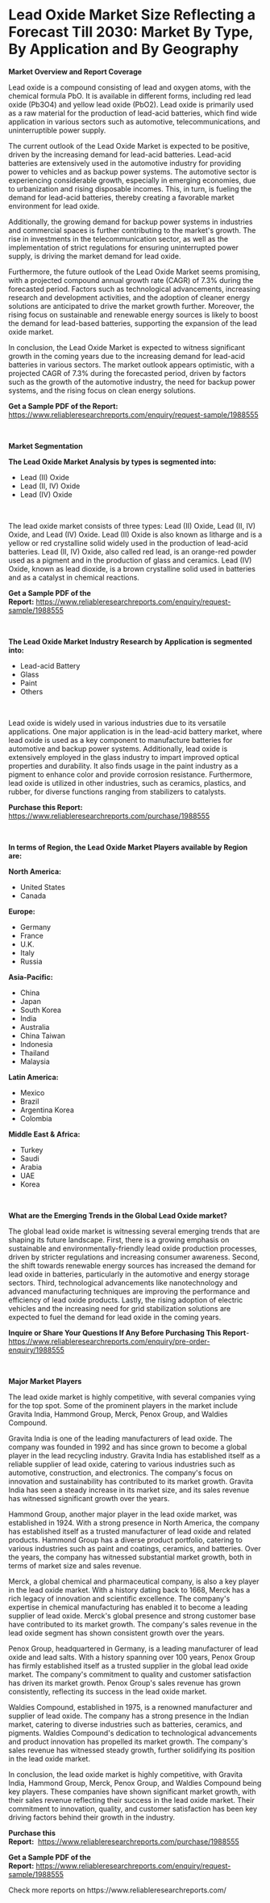 <p><h1>Lead Oxide Market Size Reflecting a Forecast Till 2030: Market By Type, By Application and By Geography</h1></p><p><strong>Market Overview and Report Coverage</strong></p>
<p><p>Lead oxide is a compound consisting of lead and oxygen atoms, with the chemical formula PbO. It is available in different forms, including red lead oxide (Pb3O4) and yellow lead oxide (PbO2). Lead oxide is primarily used as a raw material for the production of lead-acid batteries, which find wide application in various sectors such as automotive, telecommunications, and uninterruptible power supply.</p><p>The current outlook of the Lead Oxide Market is expected to be positive, driven by the increasing demand for lead-acid batteries. Lead-acid batteries are extensively used in the automotive industry for providing power to vehicles and as backup power systems. The automotive sector is experiencing considerable growth, especially in emerging economies, due to urbanization and rising disposable incomes. This, in turn, is fueling the demand for lead-acid batteries, thereby creating a favorable market environment for lead oxide.</p><p>Additionally, the growing demand for backup power systems in industries and commercial spaces is further contributing to the market's growth. The rise in investments in the telecommunication sector, as well as the implementation of strict regulations for ensuring uninterrupted power supply, is driving the market demand for lead oxide.</p><p>Furthermore, the future outlook of the Lead Oxide Market seems promising, with a projected compound annual growth rate (CAGR) of 7.3% during the forecasted period. Factors such as technological advancements, increasing research and development activities, and the adoption of cleaner energy solutions are anticipated to drive the market growth further. Moreover, the rising focus on sustainable and renewable energy sources is likely to boost the demand for lead-based batteries, supporting the expansion of the lead oxide market.</p><p>In conclusion, the Lead Oxide Market is expected to witness significant growth in the coming years due to the increasing demand for lead-acid batteries in various sectors. The market outlook appears optimistic, with a projected CAGR of 7.3% during the forecasted period, driven by factors such as the growth of the automotive industry, the need for backup power systems, and the rising focus on clean energy solutions.</p></p>
<p><strong>Get a Sample PDF of the Report:</strong> <a href="https://www.reliableresearchreports.com/enquiry/request-sample/1988555">https://www.reliableresearchreports.com/enquiry/request-sample/1988555</a></p>
<p>&nbsp;</p>
<p><strong>Market Segmentation</strong></p>
<p><strong>The Lead Oxide Market Analysis by types is segmented into:</strong></p>
<p><ul><li>Lead (II) Oxide</li><li>Lead (II, IV) Oxide</li><li>Lead (IV) Oxide</li></ul></p>
<p>&nbsp;</p>
<p><p>The lead oxide market consists of three types: Lead (II) Oxide, Lead (II, IV) Oxide, and Lead (IV) Oxide. Lead (II) Oxide is also known as litharge and is a yellow or red crystalline solid widely used in the production of lead-acid batteries. Lead (II, IV) Oxide, also called red lead, is an orange-red powder used as a pigment and in the production of glass and ceramics. Lead (IV) Oxide, known as lead dioxide, is a brown crystalline solid used in batteries and as a catalyst in chemical reactions.</p></p>
<p><strong>Get a Sample PDF of the Report:</strong>&nbsp;<a href="https://www.reliableresearchreports.com/enquiry/request-sample/1988555">https://www.reliableresearchreports.com/enquiry/request-sample/1988555</a></p>
<p>&nbsp;</p>
<p><strong>The Lead Oxide Market Industry Research by Application is segmented into:</strong></p>
<p><ul><li>Lead-acid Battery</li><li>Glass</li><li>Paint</li><li>Others</li></ul></p>
<p>&nbsp;</p>
<p><p>Lead oxide is widely used in various industries due to its versatile applications. One major application is in the lead-acid battery market, where lead oxide is used as a key component to manufacture batteries for automotive and backup power systems. Additionally, lead oxide is extensively employed in the glass industry to impart improved optical properties and durability. It also finds usage in the paint industry as a pigment to enhance color and provide corrosion resistance. Furthermore, lead oxide is utilized in other industries, such as ceramics, plastics, and rubber, for diverse functions ranging from stabilizers to catalysts.</p></p>
<p><strong>Purchase this Report:</strong>&nbsp; <a href="https://www.reliableresearchreports.com/purchase/1988555">https://www.reliableresearchreports.com/purchase/1988555</a></p>
<p>&nbsp;</p>
<p><strong>In terms of Region, the Lead Oxide Market Players available by Region are:</strong></p>
<p>
    <p> <strong> North America: </strong>
        <ul>
            <li>United States</li>
            <li>Canada</li>
        </ul>
        </p> 
    <p> <strong> Europe: </strong>
        <ul>
            <li>Germany</li>
            <li>France</li>
            <li>U.K.</li>
            <li>Italy</li>
            <li>Russia</li>
        </ul>
        </p> 
    <p> <strong> Asia-Pacific: </strong>
        <ul>
            <li>China</li>
            <li>Japan</li>
            <li>South Korea</li>
            <li>India</li>
            <li>Australia</li>
            <li>China Taiwan</li>
            <li>Indonesia</li>
            <li>Thailand</li>
            <li>Malaysia</li>
        </ul>
        </p> 
    <p> <strong> Latin America: </strong>
        <ul>
            <li>Mexico</li>
            <li>Brazil</li>
            <li>Argentina Korea</li>
            <li>Colombia</li>
        </ul>
        </p> 
    <p> <strong> Middle East & Africa: </strong>
        <ul>
            <li>Turkey</li>
            <li>Saudi</li>
            <li>Arabia</li>
            <li>UAE</li>
            <li>Korea</li>
        </ul>
    </p>
    </p>
<p>&nbsp;</p>
<p><strong>What are the Emerging Trends in the Global Lead Oxide market?</strong></p>
<p><p>The global lead oxide market is witnessing several emerging trends that are shaping its future landscape. First, there is a growing emphasis on sustainable and environmentally-friendly lead oxide production processes, driven by stricter regulations and increasing consumer awareness. Second, the shift towards renewable energy sources has increased the demand for lead oxide in batteries, particularly in the automotive and energy storage sectors. Third, technological advancements like nanotechnology and advanced manufacturing techniques are improving the performance and efficiency of lead oxide products. Lastly, the rising adoption of electric vehicles and the increasing need for grid stabilization solutions are expected to fuel the demand for lead oxide in the coming years.</p></p>
<p><strong>Inquire or Share Your Questions If Any Before Purchasing This Report</strong>- <a href="https://www.reliableresearchreports.com/enquiry/pre-order-enquiry/1988555">https://www.reliableresearchreports.com/enquiry/pre-order-enquiry/1988555</a></p>
<p>&nbsp;</p>
<p><strong>Major Market Players</strong></p>
<p><p>The lead oxide market is highly competitive, with several companies vying for the top spot. Some of the prominent players in the market include Gravita India, Hammond Group, Merck, Penox Group, and Waldies Compound.</p><p>Gravita India is one of the leading manufacturers of lead oxide. The company was founded in 1992 and has since grown to become a global player in the lead recycling industry. Gravita India has established itself as a reliable supplier of lead oxide, catering to various industries such as automotive, construction, and electronics. The company's focus on innovation and sustainability has contributed to its market growth. Gravita India has seen a steady increase in its market size, and its sales revenue has witnessed significant growth over the years.</p><p>Hammond Group, another major player in the lead oxide market, was established in 1924. With a strong presence in North America, the company has established itself as a trusted manufacturer of lead oxide and related products. Hammond Group has a diverse product portfolio, catering to various industries such as paint and coatings, ceramics, and batteries. Over the years, the company has witnessed substantial market growth, both in terms of market size and sales revenue.</p><p>Merck, a global chemical and pharmaceutical company, is also a key player in the lead oxide market. With a history dating back to 1668, Merck has a rich legacy of innovation and scientific excellence. The company's expertise in chemical manufacturing has enabled it to become a leading supplier of lead oxide. Merck's global presence and strong customer base have contributed to its market growth. The company's sales revenue in the lead oxide segment has shown consistent growth over the years.</p><p>Penox Group, headquartered in Germany, is a leading manufacturer of lead oxide and lead salts. With a history spanning over 100 years, Penox Group has firmly established itself as a trusted supplier in the global lead oxide market. The company's commitment to quality and customer satisfaction has driven its market growth. Penox Group's sales revenue has grown consistently, reflecting its success in the lead oxide market.</p><p>Waldies Compound, established in 1975, is a renowned manufacturer and supplier of lead oxide. The company has a strong presence in the Indian market, catering to diverse industries such as batteries, ceramics, and pigments. Waldies Compound's dedication to technological advancements and product innovation has propelled its market growth. The company's sales revenue has witnessed steady growth, further solidifying its position in the lead oxide market.</p><p>In conclusion, the lead oxide market is highly competitive, with Gravita India, Hammond Group, Merck, Penox Group, and Waldies Compound being key players. These companies have shown significant market growth, with their sales revenue reflecting their success in the lead oxide market. Their commitment to innovation, quality, and customer satisfaction has been key driving factors behind their growth in the industry.</p></p>
<p><strong>Purchase this Report:</strong>&nbsp;&nbsp;<a href="https://www.reliableresearchreports.com/purchase/1988555">https://www.reliableresearchreports.com/purchase/1988555</a></p>
<p></p>
<p><strong>Get a Sample PDF of the Report:</strong>&nbsp;<a href="https://www.reliableresearchreports.com/enquiry/request-sample/1988555">https://www.reliableresearchreports.com/enquiry/request-sample/1988555</a></p>
<p>Check more reports on https://www.reliableresearchreports.com/</p>